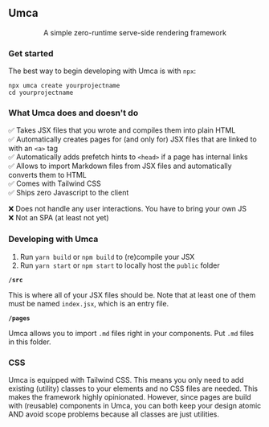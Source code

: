 ## Umca

<div align="center">A simple zero-runtime serve-side rendering framework</div>

### Get started

The best way to begin developing with Umca is with `npx`:

```
npx umca create yourprojectname
cd yourprojectname
```

### What Umca does and doesn't do

:white_check_mark: Takes JSX files that you wrote and compiles them into plain HTML  
:white_check_mark: Automatically creates pages for (and only for) JSX files that are linked to with an `<a>` tag  
:white_check_mark: Automatically adds prefetch hints to `<head>` if a page has internal links  
:white_check_mark: Allows to import Markdown files from JSX files and automatically converts them to HTML  
:white_check_mark: Comes with Tailwind CSS  
:white_check_mark: Ships zero Javascript to the client

:x: Does not handle any user interactions. You have to bring your own JS  
:x: Not an SPA (at least not yet)

### Developing with Umca

1. Run `yarn build` or `npm build` to (re)compile your JSX
2. Run `yarn start` or `npm start` to locally host the `public` folder

**`/src`**

This is where all of your JSX files should be. Note that at least one of them must be named `index.jsx`, which is an entry file.

**`/pages`**

Umca allows you to import `.md` files right in your components. Put `.md` files in this folder.

### CSS

Umca is equipped with Tailwind CSS. This means you only need to add existing (utility) classes to your elements and no CSS files are needed. This makes the framework highly opinionated. However, since pages are build with (reusable) components in Umca, you can both keep your design atomic AND avoid scope problems because all classes are just utilities.
